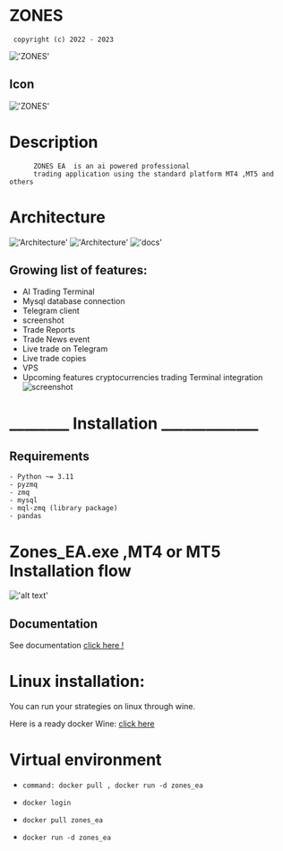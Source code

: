 # ZONES 

     copyright (c) 2022 - 2023  

!['ZONES'](./src/images/zones_ea.png)

## Icon

!['ZONES'](./src/images/zones_ea.ico)

# Description

          ZONES EA  is an ai powered professional  
          trading application using the standard platform MT4 ,MT5 and others

# Architecture

!['Architecture'](./src/images/Architecture/zones_ea/Slide3.PNG)
!['Architecture'](./src/images/Architecture/zones_ea/Slide4.PNG)
!['docs'](./src/License/LICENSE)

## Growing list of features:

- AI Trading Terminal
- Mysql database connection
- Telegram client
- screenshot
- Trade Reports
- Trade News event
- Live trade on Telegram
- Live trade copies
- VPS
- Upcoming features cryptocurrencies trading Terminal integration
  ![screenshot](MQL4/Files/USDCHF5.gif)

# ________ Installation _____________
## Requirements
    - Python ~= 3.11
    - pyzmq
    - zmq
    - mysql
    - mql-zmq (library package)
    - pandas

# Zones_EA.exe ,MT4 or MT5 Installation flow

!['alt text'](src/images/ZONESEA/Slide2.PNG)
## Documentation

See documentation [click here !](src/docs/ZONESEA.pdf)

# Linux installation:

You can run your strategies on linux through wine.

Here is a ready docker Wine:   [click here](https://hub.docker.com/docker-wine/nguemechieu/zones_ea)

# Virtual environment

-     command: docker pull , docker run -d zones_ea
-     docker login 
-     docker pull zones_ea
-     docker run -d zones_ea
